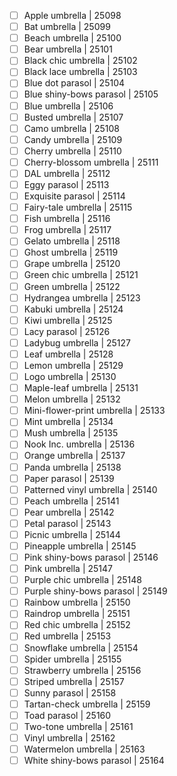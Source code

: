 - [ ] Apple umbrella | 25098
- [ ] Bat umbrella | 25099
- [ ] Beach umbrella | 25100
- [ ] Bear umbrella | 25101
- [ ] Black chic umbrella | 25102
- [ ] Black lace umbrella | 25103
- [ ] Blue dot parasol | 25104
- [ ] Blue shiny-bows parasol | 25105
- [ ] Blue umbrella | 25106
- [ ] Busted umbrella | 25107
- [ ] Camo umbrella | 25108
- [ ] Candy umbrella | 25109
- [ ] Cherry umbrella | 25110
- [ ] Cherry-blossom umbrella | 25111
- [ ] DAL umbrella | 25112
- [ ] Eggy parasol | 25113
- [ ] Exquisite parasol | 25114
- [ ] Fairy-tale umbrella | 25115
- [ ] Fish umbrella | 25116
- [ ] Frog umbrella | 25117
- [ ] Gelato umbrella | 25118
- [ ] Ghost umbrella | 25119
- [ ] Grape umbrella | 25120
- [ ] Green chic umbrella | 25121
- [ ] Green umbrella | 25122
- [ ] Hydrangea umbrella | 25123
- [ ] Kabuki umbrella | 25124
- [ ] Kiwi umbrella | 25125
- [ ] Lacy parasol | 25126
- [ ] Ladybug umbrella | 25127
- [ ] Leaf umbrella | 25128
- [ ] Lemon umbrella | 25129
- [ ] Logo umbrella | 25130
- [ ] Maple-leaf umbrella | 25131
- [ ] Melon umbrella | 25132
- [ ] Mini-flower-print umbrella | 25133
- [ ] Mint umbrella | 25134
- [ ] Mush umbrella | 25135
- [ ] Nook Inc. umbrella | 25136
- [ ] Orange umbrella | 25137
- [ ] Panda umbrella | 25138
- [ ] Paper parasol | 25139
- [ ] Patterned vinyl umbrella | 25140
- [ ] Peach umbrella | 25141
- [ ] Pear umbrella | 25142
- [ ] Petal parasol | 25143
- [ ] Picnic umbrella | 25144
- [ ] Pineapple umbrella | 25145
- [ ] Pink shiny-bows parasol | 25146
- [ ] Pink umbrella | 25147
- [ ] Purple chic umbrella | 25148
- [ ] Purple shiny-bows parasol | 25149
- [ ] Rainbow umbrella | 25150
- [ ] Raindrop umbrella | 25151
- [ ] Red chic umbrella | 25152
- [ ] Red umbrella | 25153
- [ ] Snowflake umbrella | 25154
- [ ] Spider umbrella | 25155
- [ ] Strawberry umbrella | 25156
- [ ] Striped umbrella | 25157
- [ ] Sunny parasol | 25158
- [ ] Tartan-check umbrella | 25159
- [ ] Toad parasol | 25160
- [ ] Two-tone umbrella | 25161
- [ ] Vinyl umbrella | 25162
- [ ] Watermelon umbrella | 25163
- [ ] White shiny-bows parasol | 25164
